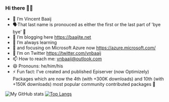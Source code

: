 ### Hi there 🙋‍♂️

* 🔭 I’m Vincent Baaij
* 🗣That last name is pronouced as either the first or the last part of 'bye bye' 👋
* 🌱 I’m blogging here https://baaijte.net
* 👯 I’m always learning
* 💬 and focusing on Microsoft Azure now https://azure.microsoft.com/
* 🤔 I’m on Twitter https://twitter.com/vnbaaij
* 📫 How to reach me: vnbaaij@outlook.com
* 😄 Pronouns: he/him/his
* ⚡ Fun fact: I've created and published Episerver (now Optimizely) Packages which are now the 4th (with +300K downloads) and 10th (with +150K downloads) most popular community contributed packages 🤪

![My GitHub stats](https://github-readme-stats.vercel.app/api?username=vnbaaij&show_icons=true&theme=react)
[![Top Langs](https://github-readme-stats.vercel.app/api/top-langs/?username=vnbaaij&layout=compact&theme=react)](https://github.com/anuraghazra/github-readme-stats)

